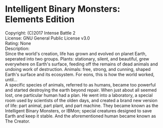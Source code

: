 # Intelligent Binary Monsters: Elements Edition </br>
Copyright: (C)2017 Intense Battle 2 </br>
License: GNU General Public License v3.0 </br>
Rating: None </br>
Description: </br>
Since the world's creation, life has grown and evolved on planet Earth, seperated into two groups. Plants: stationary, silent, and beautiful, grew everywhere on Earth's surface, feeding off the remains of dead animals and undoing work of destruction. Animals: free, strong, and cunning, shaped Earth's surface and its ecosystem. For eons, this is how the world worked, until... </br>
A specific species of animals, referred to as humans, became too powerful and started destroying the earth beyond repair. When just about all seemed lost, one particular human had a plan. He went into a laboratory, a special room used by scientists of the olden days, and created a brand new version of life: part animal, part plant, and part machine. They became known as the Intelligent Binary Monsters, or IBMon; special creatures designed to save Earth and keep it stable. And the aforementioned human became known as The Creator.
